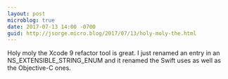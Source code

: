 ```yaml
---
layout: post
microblog: true
date: 2017-07-13 14:00 -0700
guid: http://jsorge.micro.blog/2017/07/13/holy-moly-the.html
---
```

Holy moly the Xcode 9 refactor tool is great. I just renamed an entry in an  NS_EXTENSIBLE_STRING_ENUM and it renamed the Swift uses as well as the Objective-C ones.
